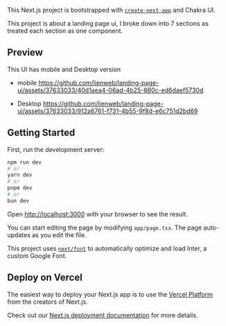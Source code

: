 This Next.js project is bootstrapped with [`create-next-app`](https://github.com/vercel/next.js/tree/canary/packages/create-next-app) and Chakra UI.

This project is about a landing page ui, I broke down into 7 sections as treated each section as one component.

<!-- ## Folder Structure
```
.
├── api                  
├── app            # Main app and Pages
├── components     # 
├── constants      # Dummy Data 
├── public         
├── package.json            
└── README.md
``` -->

## Preview

This UI has mobile and Desktop version

- mobile
https://github.com/lienweb/landing-page-ui/assets/37633033/40d1aea4-06ad-4b25-880c-ed6daef5730d


- Desktop
https://github.com/lienweb/landing-page-ui/assets/37633033/912a6761-f731-4b55-9f8d-e6c751d2bd69


## Getting Started

First, run the development server:

```bash
npm run dev
# or
yarn dev
# or
pnpm dev
# or
bun dev
```

Open [http://localhost:3000](http://localhost:3000) with your browser to see the result.

You can start editing the page by modifying `app/page.tsx`. The page auto-updates as you edit the file.

This project uses [`next/font`](https://nextjs.org/docs/basic-features/font-optimization) to automatically optimize and load Inter, a custom Google Font.


## Deploy on Vercel

The easiest way to deploy your Next.js app is to use the [Vercel Platform](https://vercel.com/new?utm_medium=default-template&filter=next.js&utm_source=create-next-app&utm_campaign=create-next-app-readme) from the creators of Next.js.

Check out our [Next.js deployment documentation](https://nextjs.org/docs/deployment) for more details.
